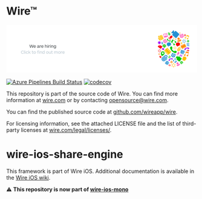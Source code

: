 # Wire™

[![Wire logo](https://github.com/wireapp/wire/blob/master/assets/header-small.png?raw=true)](https://wire.com/jobs/)

[![Azure Pipelines Build Status](https://dev.azure.com/wireswiss/Wire%20iOS/_apis/build/status/Frameworks/wire-ios-share-engine?branchName=develop)](https://dev.azure.com/wireswiss/Wire%20iOS/_build/latest?definitionId=18&branchName=develop) [![codecov](https://codecov.io/gh/wireapp/wire-ios-share-engine/branch/develop/graph/badge.svg)](https://codecov.io/gh/wireapp/wire-ios-share-engine)

This repository is part of the source code of Wire. You can find more information at [wire.com](https://wire.com) or by contacting opensource@wire.com.

You can find the published source code at [github.com/wireapp/wire](https://github.com/wireapp/wire).

For licensing information, see the attached LICENSE file and the list of third-party licenses at [wire.com/legal/licenses/](https://wire.com/legal/licenses/).

# wire-ios-share-engine

This framework is part of Wire iOS. Additional documentation is available in the [Wire iOS wiki](https://github.com/wireapp/wire-ios/wiki).

⚠️ **This repository is now part of [wire-ios-mono](https://github.com/wireapp/wire-ios-mono)**
